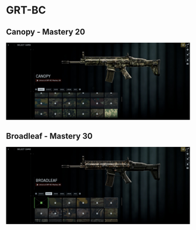# GRT-BC

## Canopy - Mastery 20
![Canopy](Canopy.jpg)
## Broadleaf - Mastery 30
![Broadleaf](Broadleaf.jpg)

